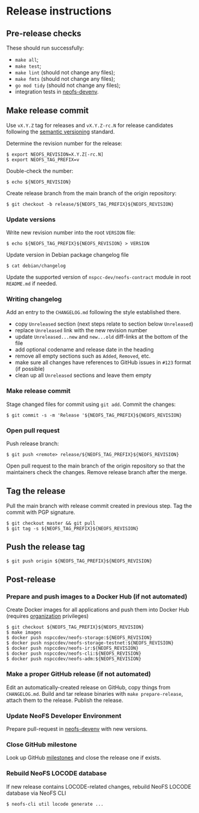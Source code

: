 # Release instructions

## Pre-release checks

These should run successfully:

* `make all`;
* `make test`;
* `make lint` (should not change any files);
* `make fmts` (should not change any files);
* `go mod tidy` (should not change any files);
* integration tests in [neofs-devenv](https://github.com/nspcc-dev/neofs-devenv).

## Make release commit

Use `vX.Y.Z` tag for releases and `vX.Y.Z-rc.N` for release candidates
following the [semantic versioning](https://semver.org/) standard.

Determine the revision number for the release:

```shell
$ export NEOFS_REVISION=X.Y.Z[-rc.N]
$ export NEOFS_TAG_PREFIX=v
```

Double-check the number:

```shell
$ echo ${NEOFS_REVISION}
```

Create release branch from the main branch of the origin repository:

```shell
$ git checkout -b release/${NEOFS_TAG_PREFIX}${NEOFS_REVISION}
```

### Update versions

Write new revision number into the root `VERSION` file:

```shell
$ echo ${NEOFS_TAG_PREFIX}${NEOFS_REVISION} > VERSION
```

Update version in Debian package changelog file
```
$ cat debian/changelog
```

Update the supported version of `nspcc-dev/neofs-contract` module in root
`README.md` if needed.

### Writing changelog

Add an entry to the `CHANGELOG.md` following the style established there.

* copy `Unreleased` section (next steps relate to section below `Unreleased`)
* replace `Unreleased` link with the new revision number
* update `Unreleased...new` and `new...old` diff-links at the bottom of the file
* add optional codename and release date in the heading
* remove all empty sections such as `Added`, `Removed`, etc.
* make sure all changes have references to GitHub issues in `#123` format (if possible)
* clean up all `Unreleased` sections and leave them empty

### Make release commit

Stage changed files for commit using `git add`. Commit the changes:

```shell
$ git commit -s -m 'Release '${NEOFS_TAG_PREFIX}${NEOFS_REVISION}
```

### Open pull request

Push release branch:

```shell
$ git push <remote> release/${NEOFS_TAG_PREFIX}${NEOFS_REVISION}
```

Open pull request to the main branch of the origin repository so that the
maintainers check the changes. Remove release branch after the merge.

## Tag the release

Pull the main branch with release commit created in previous step. Tag the commit
with PGP signature.

```shell
$ git checkout master && git pull
$ git tag -s ${NEOFS_TAG_PREFIX}${NEOFS_REVISION}
```

## Push the release tag

```shell
$ git push origin ${NEOFS_TAG_PREFIX}${NEOFS_REVISION}
```

## Post-release

### Prepare and push images to a Docker Hub (if not automated)

Create Docker images for all applications and push them into Docker Hub
(requires [organization](https://hub.docker.com/u/nspccdev) privileges)

```shell
$ git checkout ${NEOFS_TAG_PREFIX}${NEOFS_REVISION}
$ make images
$ docker push nspccdev/neofs-storage:${NEOFS_REVISION}
$ docker push nspccdev/neofs-storage-testnet:${NEOFS_REVISION}
$ docker push nspccdev/neofs-ir:${NEOFS_REVISION}
$ docker push nspccdev/neofs-cli:${NEOFS_REVISION}
$ docker push nspccdev/neofs-adm:${NEOFS_REVISION}
```

### Make a proper GitHub release (if not automated)

Edit an automatically-created release on GitHub, copy things from `CHANGELOG.md`.
Build and tar release binaries with `make prepare-release`, attach them to
the release. Publish the release.

### Update NeoFS Developer Environment

Prepare pull-request in [neofs-devenv](https://github.com/nspcc-dev/neofs-devenv)
with new versions.

### Close GitHub milestone

Look up GitHub [milestones](https://github.com/nspcc-dev/neofs-node/milestones) and close the release one if exists.

### Rebuild NeoFS LOCODE database

If new release contains LOCODE-related changes, rebuild NeoFS LOCODE database via NeoFS CLI

```shell
$ neofs-cli util locode generate ...
```
